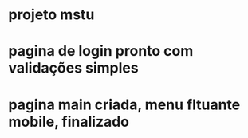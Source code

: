 # projeto mstu

# pagina de login pronto com validações simples

# pagina main criada, menu fltuante mobile, finalizado
